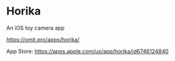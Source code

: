 # Horika

An iOS toy camera app

https://omit.pro/apps/horika/

App Store: https://apps.apple.com/us/app/horika/id6746124840
